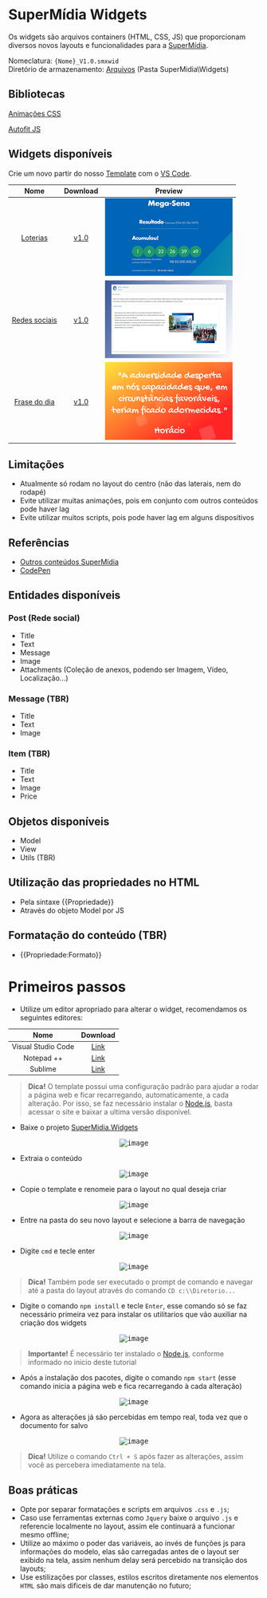 # SuperMídia Widgets

Os widgets são arquivos containers (HTML, CSS, JS) que proporcionam diversos novos layouts e funcionalidades para a [SuperMídia](https://www.simix.com.br/solucoes/super-midia).

Nomeclatura: `{Nome}_V1.0.smxwid`  
Diretório de armazenamento: [Arquivos](http://az01.simix.com.br:81/Arquivos/) (Pasta SuperMidia\Widgets)

## Bibliotecas

[Animações CSS](_Libraries/ANIMATIONS.md)

[Autofit JS](_Libraries/simix-autofit.js)

## Widgets disponíveis

Crie um novo partir do nosso [Template](Template) com o [VS Code](https://code.visualstudio.com/).

| Nome                     | Download                                                                                         | Preview                                         |
|:------------------------:|:------------------------------------------------------------------------------------------------:|:-----------------------------------------------:|
|[Loterias](Loteria)       | [v1.0](http://az01.simix.com.br:81/Arquivos/Arquivos/SuperMidia/Widgets/Loterias_V1.0.smxwid)    |![Screenshot](Loteria/MegaSena/preview.png)      |
|[Redes sociais](Posts)    | [v1.0](http://az01.simix.com.br:81/Arquivos/Arquivos/SuperMidia/Widgets/Post_V1.0.smxwid)        |![Screenshot](Posts/preview.png)                 |
|[Frase do dia](Quotes)    | [v1.0](http://az01.simix.com.br:81/Arquivos/Arquivos/SuperMidia/Widgets/Quotes_V1.0.smxwid)      |![Screenshot](Quotes/preview.png)                |

## Limitações
- Atualmente só rodam no layout do centro (não das laterais, nem do rodapé)
- Evite utilizar muitas animações, pois em conjunto com outros conteúdos pode haver lag
- Evite utilizar muitos scripts, pois pode haver lag em alguns dispositivos

## Referências
- [Outros conteúdos SuperMídia](http://inst.supermidiadigital.com.br/site/conteudos/)
- [CodePen](https://codepen.io/)

## Entidades disponíveis

### Post (Rede social)
- Title
- Text
- Message
- Image
- Attachments (Coleção de anexos, podendo ser Imagem, Vídeo, Localização...)

### Message (TBR)
- Title
- Text
- Image

### Item (TBR)
- Title
- Text
- Image
- Price

## Objetos disponíveis
- Model
- View
- Utils (TBR)

## Utilização das propriedades no HTML
- Pela sintaxe {{Propriedade}}
- Através do objeto Model por JS

## Formatação do conteúdo (TBR)
- {{Propriedade:Formato}}
  
# Primeiros passos

- Utilize um editor apropriado para alterar o widget, recomendamos os seguintes editores:

| Nome                     | Download                                                                      |
|:------------------------:|:-----------------------------------------------------------------------------:|
|Visual Studio Code        | [Link](https://code.visualstudio.com/)										   |
|Notepad ++                | [Link](https://notepad-plus-plus.org/download/)					   |
|Sublime				   | [Link](https://www.sublimetext.com)									       |

> **Dica!** O template possui uma configuração padrão para ajudar a rodar a página web e ficar recarregando, automaticamente, a cada alteração.
Por isso, se faz necessário instalar o [Node.js](https://nodejs.org/en/), basta acessar o site e baixar a ultima versão disponível.

- Baixe o projeto [SuperMidia.Widgets](https://github.com/simixsistemas/SuperMidia.Widgets)
<p align="center">
	<kbd>
		<img src="https://user-images.githubusercontent.com/42358163/59373746-a9dfd800-8d20-11e9-94c4-fa587ec23317.png" alt="image" style="max-width:100%;"/>
	</kbd>
</p>

- Extraia o conteúdo
<p align="center">
	<kbd>
		<img src="https://user-images.githubusercontent.com/42358163/59373660-83ba3800-8d20-11e9-9095-64b0bc1865ac.png" alt="image" style="max-width:100%;"/>
	</kbd>
</p>

- Copie o template e renomeie para o layout no qual deseja criar
<p align="center">
	<kbd>
		<img src="https://user-images.githubusercontent.com/42358163/59373918-0cd16f00-8d21-11e9-9921-9b1be3352dca.png" alt="image" style="max-width:100%;"/>
	</kbd>
</p>

- Entre na pasta do seu novo layout e selecione a barra de navegação
<p align="center">
	<kbd>
		<img src="https://user-images.githubusercontent.com/42358163/59374013-430eee80-8d21-11e9-8850-fbc11c35e623.png" alt="image" style="max-width:100%;"/>
	</kbd>
</p>

- Digite `cmd` e tecle enter
<p align="center">
	<kbd>
		<img src="https://user-images.githubusercontent.com/42358163/59374173-a7ca4900-8d21-11e9-91f1-97e383805698.png" alt="image" style="max-width:100%;"/>
	</kbd>
</p>

> **Dica!** Também pode ser executado o prompt de comando e navegar até a pasta do layout através do comando `CD c:\\Diretorio...`

- Digite o comando `npm install` e tecle `Enter`, esse comando só se faz necessário  primeira vez para instalar os utilitarios que vão auxiliar na criação dos widgets
<p align="center">
	<kbd>
		<img src="https://user-images.githubusercontent.com/42358163/59374396-26bf8180-8d22-11e9-9d05-2960467269ac.gif" alt="image" style="max-width:100%;"/>
	</kbd>
</p>

> **Importante!** É necessário ter instalado o [Node.js](https://nodejs.org/en/), conforme informado no inicio deste tutorial

- Após a instalação dos pacotes, digite o comando `npm start` (esse comando inicia a página web e fica recarregando à cada alteração)
<p align="center">
	<kbd>
		<img src="https://user-images.githubusercontent.com/42358163/59374616-a1889c80-8d22-11e9-92e5-abf38091f22c.gif" alt="image" style="max-width:100%;"/>
	</kbd>
</p>

- Agora as alterações já são percebidas em tempo real, toda vez que o documento for salvo
<p align="center">
	<kbd>
		<img src="https://user-images.githubusercontent.com/42358163/59374859-35f2ff00-8d23-11e9-8aa7-31939fa81cd3.gif" alt="image" style="max-width:100%;"/>
	</kbd>
</p>

> **Dica!** Utilize o comando `Ctrl + S` após fazer as alterações, assim você as percebera imediatamente na tela.

## Boas práticas

- Opte por separar formatações e scripts em arquivos `.css` e `.js`;
- Caso use ferramentas externas como `Jquery` baixe o arquivo `.js` e referencie localmente no layout, assim ele continuará a funcionar mesmo offline;
- Utilize ao máximo o poder das variáveis, ao invés de funções js para informações do modelo, elas são carregadas antes de o layout ser exibido na tela, assim nenhum delay será percebido na transição dos layouts;
- Use estilizações por classes, estilos escritos diretamente nos elementos `HTML` são mais dificeis de dar manutenção no futuro;
